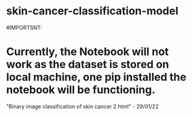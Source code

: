 # skin-cancer-classification-model

#IMPORTSNT:

# Currently, the Notebook will not work as the dataset is stored on local machine, one pip installed the notebook will be functioning.

"Binary image classification of skin cancer 2.html" - 29/01/22
